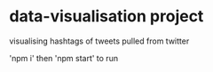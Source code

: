# data-visualisation project

visualising hashtags of tweets pulled from twitter

'npm i' then 'npm start' to run
